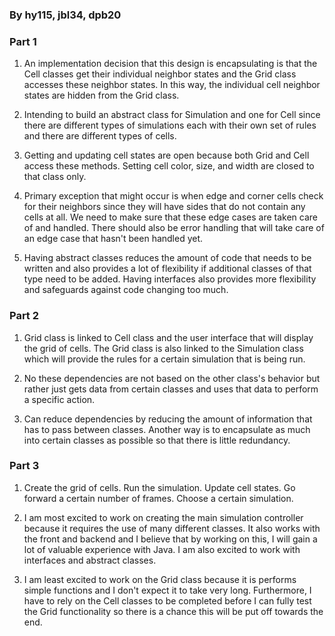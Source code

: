 ### By hy115, jbl34, dpb20

### Part 1
1. An implementation decision that this design is encapsulating is that the Cell classes get their individual neighbor states and the Grid class accesses these neighbor states. In this way, the individual cell neighbor states are hidden from the Grid class. 

2. Intending to build an abstract class for Simulation and one for Cell since there are different types of simulations each with their own set of rules and there are different types of cells. 

3. Getting and updating cell states are open because both Grid and Cell access these methods. Setting cell color, size, and width are closed to that class only. 

4. Primary exception that might occur is when edge and corner cells check for their neighbors since they will have sides that do not contain any cells at all. We need to make sure that these edge cases are taken care of and handled. There should also be error handling that will take care of an edge case that hasn't been handled yet. 

5. Having abstract classes reduces the amount of code that needs to be written and also provides a lot of flexibility if additional classes of that type need to be added. Having interfaces also provides more flexibility and safeguards against code changing too much. 

### Part 2
1. Grid class is linked to Cell class and the user interface that will display the grid of cells. The Grid class is also linked to the Simulation class which will provide the rules for a certain simulation that is being run.  

2. No these dependencies are not based on the other class's behavior but rather just gets data from certain classes and uses that data to perform a specific action. 

3. Can reduce dependencies by reducing the amount of information that has to pass between classes. Another way is to encapsulate as much into certain classes as possible so that there is little redundancy.

### Part 3
1. Create the grid of cells. Run the simulation. Update cell states. Go forward a certain number of frames. Choose a certain simulation. 

2. I am most excited to work on creating the main simulation controller because it requires the use of many different classes. It also works with the front and backend and I believe that by working on this, I will gain a lot of valuable experience with Java. I am also excited to work with interfaces and abstract classes. 

3. I am least excited to work on the Grid class because it is performs simple functions and I don't expect it to take very long. Furthermore, I have to rely on the Cell classes to be completed before I can fully test the Grid functionality so there is a chance this will be put off towards the end. 

